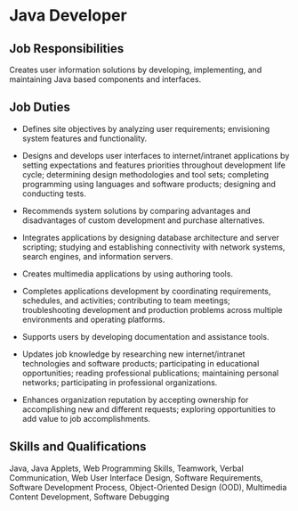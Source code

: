 # Java Developer

## Job Responsibilities

Creates user information solutions by developing, implementing, and maintaining Java based components and interfaces.

## Job Duties

* Defines site objectives by analyzing user requirements; envisioning system features and functionality.

* Designs and develops user interfaces to internet/intranet applications by setting expectations and features priorities throughout development life cycle; determining design methodologies and tool sets; completing programming using languages and software products; designing and conducting tests.

* Recommends system solutions by comparing advantages and disadvantages of custom development and purchase alternatives.

* Integrates applications by designing database architecture and server scripting; studying and establishing connectivity with network systems, search engines, and information servers.

* Creates multimedia applications by using authoring tools.

* Completes applications development by coordinating requirements, schedules, and activities; contributing to team meetings; troubleshooting development and production problems across multiple environments and operating platforms.

* Supports users by developing documentation and assistance tools.

* Updates job knowledge by researching new internet/intranet technologies and software products; participating in educational opportunities; reading professional publications; maintaining personal networks; participating in professional organizations.

* Enhances organization reputation by accepting ownership for accomplishing new and different requests; exploring opportunities to add value to job accomplishments.

## Skills and Qualifications

Java, Java Applets, Web Programming Skills, Teamwork, Verbal Communication, Web User Interface Design, Software Requirements, Software Development Process, Object-Oriented Design (OOD), Multimedia Content Development, Software Debugging

